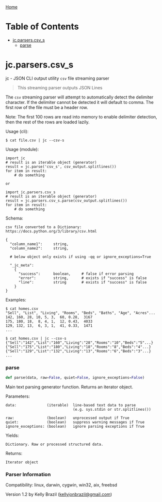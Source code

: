 [Home](https://kellyjonbrazil.github.io/jc/)
# Table of Contents

* [jc.parsers.csv\_s](#jc.parsers.csv_s)
  * [parse](#jc.parsers.csv_s.parse)

<a id="jc.parsers.csv_s"></a>

# jc.parsers.csv\_s

jc - JSON CLI output utility `csv` file streaming parser

> This streaming parser outputs JSON Lines

The `csv` streaming parser will attempt to automatically detect the
delimiter character. If the delimiter cannot be detected it will default
to comma. The first row of the file must be a header row.

Note: The first 100 rows are read into memory to enable delimiter detection,
then the rest of the rows are loaded lazily.

Usage (cli):

    $ cat file.csv | jc --csv-s

Usage (module):

    import jc
    # result is an iterable object (generator)
    result = jc.parse('csv_s', csv_output.splitlines())
    for item in result:
        # do something

    or

    import jc.parsers.csv_s
    # result is an iterable object (generator)
    result = jc.parsers.csv_s.parse(csv_output.splitlines())
    for item in result:
        # do something

Schema:

    csv file converted to a Dictionary:
    https://docs.python.org/3/library/csv.html

    {
      "column_name1":     string,
      "column_name2":     string,

      # below object only exists if using -qq or ignore_exceptions=True

      "_jc_meta":
        {
          "success":      boolean,     # false if error parsing
          "error":        string,      # exists if "success" is false
          "line":         string       # exists if "success" is false
        }
    }

Examples:

    $ cat homes.csv
    "Sell", "List", "Living", "Rooms", "Beds", "Baths", "Age", "Acres"...
    142, 160, 28, 10, 5, 3,  60, 0.28,  3167
    175, 180, 18,  8, 4, 1,  12, 0.43,  4033
    129, 132, 13,  6, 3, 1,  41, 0.33,  1471
    ...

    $ cat homes.csv | jc --csv-s
    {"Sell":"142","List":"160","Living":"28","Rooms":"10","Beds":"5"...}
    {"Sell":"175","List":"180","Living":"18","Rooms":"8","Beds":"4"...}
    {"Sell":"129","List":"132","Living":"13","Rooms":"6","Beds":"3"...}
    ...

<a id="jc.parsers.csv_s.parse"></a>

### parse

```python
def parse(data, raw=False, quiet=False, ignore_exceptions=False)
```

Main text parsing generator function. Returns an iterator object.

Parameters:

    data:              (iterable)  line-based text data to parse
                                   (e.g. sys.stdin or str.splitlines())

    raw:               (boolean)   unprocessed output if True
    quiet:             (boolean)   suppress warning messages if True
    ignore_exceptions: (boolean)   ignore parsing exceptions if True

Yields:

    Dictionary. Raw or processed structured data.

Returns:

    Iterator object

### Parser Information
Compatibility:  linux, darwin, cygwin, win32, aix, freebsd

Version 1.2 by Kelly Brazil (kellyjonbrazil@gmail.com)
